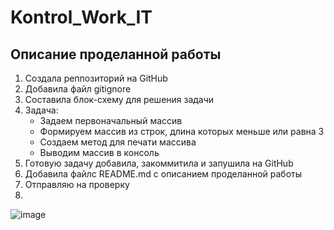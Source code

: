 # Kontrol_Work_IT
## Описание проделанной работы
1. Создала реппозиторий на GitHub
2. Добавила файл gitignore
3. Составила блок-схему для решения задачи
4. Задача: 
    * Задаем первоначальный массив
    * Формируем массив из строк, длина которых меньше или равна 3
    * Создаем метод для печати массива
    * Выводим массив в консоль
5. Готовую задачу добавила, закоммитила и запушила на GitHub
6. Добавила файлс README.md с описанием проделанной работы
7. Отправляю на проверку
8. 
![image](https://user-images.githubusercontent.com/112272767/196004452-e6fcd9d8-b544-4f20-8863-d2c29242c2c5.png)
